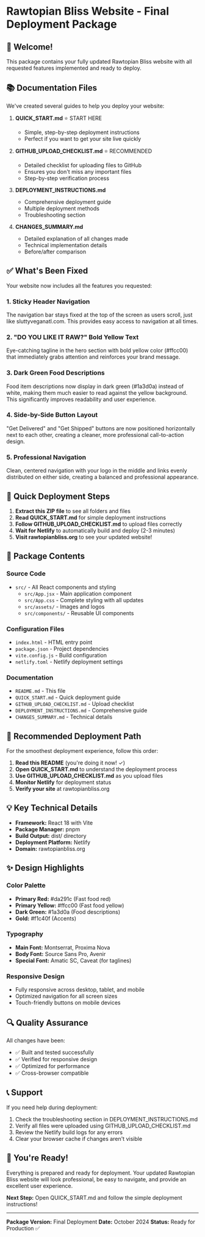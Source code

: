 # Rawtopian Bliss Website - Final Deployment Package

## 🎉 Welcome!

This package contains your fully updated Rawtopian Bliss website with all requested features implemented and ready to deploy.

## 📚 Documentation Files

We've created several guides to help you deploy your website:

1. **QUICK_START.md** ⭐ START HERE
   - Simple, step-by-step deployment instructions
   - Perfect if you want to get your site live quickly

2. **GITHUB_UPLOAD_CHECKLIST.md** ⭐ RECOMMENDED
   - Detailed checklist for uploading files to GitHub
   - Ensures you don't miss any important files
   - Step-by-step verification process

3. **DEPLOYMENT_INSTRUCTIONS.md**
   - Comprehensive deployment guide
   - Multiple deployment methods
   - Troubleshooting section

4. **CHANGES_SUMMARY.md**
   - Detailed explanation of all changes made
   - Technical implementation details
   - Before/after comparison

## ✅ What's Been Fixed

Your website now includes all the features you requested:

### 1. Sticky Header Navigation
The navigation bar stays fixed at the top of the screen as users scroll, just like sluttyveganatl.com. This provides easy access to navigation at all times.

### 2. "DO YOU LIKE IT RAW?" Bold Yellow Text
Eye-catching tagline in the hero section with bold yellow color (#ffcc00) that immediately grabs attention and reinforces your brand message.

### 3. Dark Green Food Descriptions
Food item descriptions now display in dark green (#1a3d0a) instead of white, making them much easier to read against the yellow background. This significantly improves readability and user experience.

### 4. Side-by-Side Button Layout
"Get Delivered" and "Get Shipped" buttons are now positioned horizontally next to each other, creating a cleaner, more professional call-to-action design.

### 5. Professional Navigation
Clean, centered navigation with your logo in the middle and links evenly distributed on either side, creating a balanced and professional appearance.

## 🚀 Quick Deployment Steps

1. **Extract this ZIP file** to see all folders and files
2. **Read QUICK_START.md** for simple deployment instructions
3. **Follow GITHUB_UPLOAD_CHECKLIST.md** to upload files correctly
4. **Wait for Netlify** to automatically build and deploy (2-3 minutes)
5. **Visit rawtopianbliss.org** to see your updated website!

## 📁 Package Contents

### Source Code
- `src/` - All React components and styling
  - `src/App.jsx` - Main application component
  - `src/App.css` - Complete styling with all updates
  - `src/assets/` - Images and logos
  - `src/components/` - Reusable UI components

### Configuration Files
- `index.html` - HTML entry point
- `package.json` - Project dependencies
- `vite.config.js` - Build configuration
- `netlify.toml` - Netlify deployment settings

### Documentation
- `README.md` - This file
- `QUICK_START.md` - Quick deployment guide
- `GITHUB_UPLOAD_CHECKLIST.md` - Upload checklist
- `DEPLOYMENT_INSTRUCTIONS.md` - Comprehensive guide
- `CHANGES_SUMMARY.md` - Technical details

## 🎯 Recommended Deployment Path

For the smoothest deployment experience, follow this order:

1. **Read this README** (you're doing it now! ✓)
2. **Open QUICK_START.md** to understand the deployment process
3. **Use GITHUB_UPLOAD_CHECKLIST.md** as you upload files
4. **Monitor Netlify** for deployment status
5. **Verify your site** at rawtopianbliss.org

## 💡 Key Technical Details

- **Framework:** React 18 with Vite
- **Package Manager:** pnpm
- **Build Output:** dist/ directory
- **Deployment Platform:** Netlify
- **Domain:** rawtopianbliss.org

## ✨ Design Highlights

### Color Palette
- **Primary Red:** #da291c (Fast food red)
- **Primary Yellow:** #ffcc00 (Fast food yellow)
- **Dark Green:** #1a3d0a (Food descriptions)
- **Gold:** #f1c40f (Accents)

### Typography
- **Main Font:** Montserrat, Proxima Nova
- **Body Font:** Source Sans Pro, Avenir
- **Special Font:** Amatic SC, Caveat (for taglines)

### Responsive Design
- Fully responsive across desktop, tablet, and mobile
- Optimized navigation for all screen sizes
- Touch-friendly buttons on mobile devices

## 🔍 Quality Assurance

All changes have been:
- ✅ Built and tested successfully
- ✅ Verified for responsive design
- ✅ Optimized for performance
- ✅ Cross-browser compatible

## 📞 Support

If you need help during deployment:

1. Check the troubleshooting section in DEPLOYMENT_INSTRUCTIONS.md
2. Verify all files were uploaded using GITHUB_UPLOAD_CHECKLIST.md
3. Review the Netlify build logs for any errors
4. Clear your browser cache if changes aren't visible

## 🎊 You're Ready!

Everything is prepared and ready for deployment. Your updated Rawtopian Bliss website will look professional, be easy to navigate, and provide an excellent user experience.

**Next Step:** Open QUICK_START.md and follow the simple deployment instructions!

---

**Package Version:** Final Deployment
**Date:** October 2024
**Status:** Ready for Production ✅

